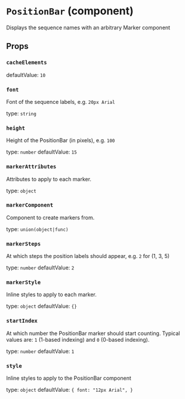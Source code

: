 # `PositionBar` (component)

Displays the sequence names with an arbitrary Marker component

## Props

### `cacheElements`

defaultValue: `10`

### `font`

Font of the sequence labels, e.g. `20px Arial`

type: `string`

### `height`

Height of the PositionBar (in pixels), e.g. `100`

type: `number`
defaultValue: `15`

### `markerAttributes`

Attributes to apply to each marker.

type: `object`

### `markerComponent`

Component to create markers from.

type: `union(object|func)`

### `markerSteps`

At which steps the position labels should appear, e.g. `2` for (1, 3, 5)

type: `number`
defaultValue: `2`

### `markerStyle`

Inline styles to apply to each marker.

type: `object`
defaultValue: `{}`

### `startIndex`

At which number the PositionBar marker should start counting.
Typical values are: `1` (1-based indexing) and `0` (0-based indexing).

type: `number`
defaultValue: `1`

### `style`

Inline styles to apply to the PositionBar component

type: `object`
defaultValue: `{ font: "12px Arial", }`

